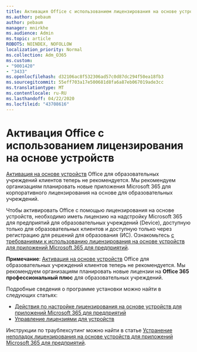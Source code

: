 ```yaml
---
title: Активация Office с использованием лицензирования на основе устройств
ms.author: pebaum
author: pebaum
manager: mnirkhe
ms.audience: Admin
ms.topic: article
ROBOTS: NOINDEX, NOFOLLOW
localization_priority: Normal
ms.collection: Adm_O365
ms.custom:
- "9001420"
- "3433"
ms.openlocfilehash: d32106ac8f532306ad57c0d87dc294f50ea18fb3
ms.sourcegitcommit: 55eff703a17e500681d8fa6a87eb067019ade3cc
ms.translationtype: MT
ms.contentlocale: ru-RU
ms.lasthandoff: 04/22/2020
ms.locfileid: "43708616"
---
```

# <a name="activating-office-using-device-based-licensing"></a>Активация Office с использованием лицензирования на основе устройств

[Активация на основе устройств](https://aka.ms/officedba) Office для образовательных учреждений клиентов теперь не рекомендуется. Мы рекомендуем организациям планировать новые приложения Microsoft 365 для корпоративного лицензирования на основе для образовательных учреждений.

Чтобы активировать Office с помощью лицензирования на основе устройств, необходимо иметь лицензию на надстройку Microsoft 365 для предприятий для образовательных учреждений (Device), доступную только для образовательных клиентов и доступную только через регистрацию для решений для образования (ИС). Ознакомьтесь [с требованиями к использованию лицензирования на основе устройств для приложений Microsoft 365 для предприятий](https://docs.microsoft.com/deployoffice/device-based-licensing#requirements-for-using-device-based-licensing-for-office-365-proplus).

**Примечание**: [Активация на основе устройств](https://aka.ms/officedba) Office для образовательных учреждений клиентов теперь не рекомендуется. Мы рекомендуем организациям планировать новые лицензии на **Office 365 профессиональный плюс** для образовательных учреждений.

Подробные сведения о программе установки можно найти в следующих статьях:

- [Действия по настройке лицензирования на основе устройств для приложений Microsoft 365 для предприятий](https://docs.microsoft.com/deployoffice/device-based-licensing#steps-to-configure-device-based-licensing-for-office-365-proplus)
- [Управление лицензиями для устройств](https://docs.microsoft.com/Office365/Admin/misc/manage-licenses-for-devices)

Инструкции по траублехсутинг можно найти в статье [Устранение неполадок лицензирования на основе устройств для приложений Microsoft 365 для предприятий](https://docs.microsoft.com/deployoffice/device-based-licensing#troubleshoot-device-based-licensing-for-office-365-proplus).
